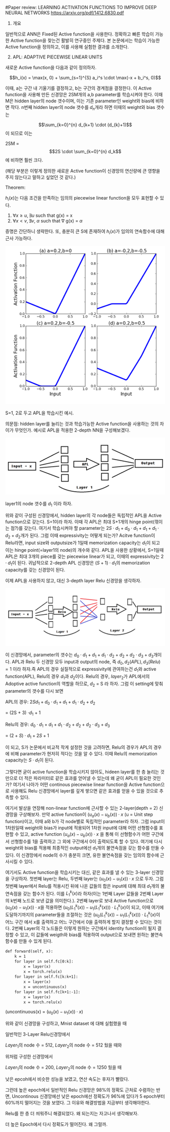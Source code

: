 #Paper review: LEARNING ACTIVATION FUNCTIONS TO IMPROVE DEEP NEURAL NETWORKS
https://arxiv.org/pdf/1412.6830.pdf

1. 개요

일반적으로 ANN은 Fixed된 Active function을 사용한다. 정확하고 빠른 학습이 가능한 Active function을 찾는건 활발히 연구중인 주제다. 본 논문에서는 학습이 가능한 Active function을 정의하고, 이를 사용해 실험한 결과를 소개한다.

2. APL: ADAPTIVE PIECEWISE LINEAR UNITS

새로운 Active function을 다음과 같이 정의하자.

$$h_i(x) = \max(x, 0) + \sum_{s=1}^{S} a_i^s \cdot \max(-x + b_i^s, 0)$$

이때, a는 구간 내 기울기를 결정하고, b는 구간의 경계점을 결정한다.
이 Active function을 사용해 만든 신경망은 2SM개의 a,b parameter를 학습시켜야 한다. 이때 M은 hidden layer의 node 갯수이며, 이는 기존 parameter인 weight와 bias에 비하면 작다.
n번째 hidden layer의 node 갯수를 $d_n$개라 하면 이때의 weight와 bias 갯수는

$$\sum_{k=0}^{n} d_{k+1} \cdot (d_{k}+1)$$ 이 되므로 이는 

2SM = $$2S \cdot \sum_{k=0}^{n} d_k$$ 에 비하면 훨씬 크다. 

(해당 부분은 이렇게 정의한 새로운 Active function이 신경망의 연산량에 큰 영향을 주지 않는다고 말하고 싶었던 것 같다.)

Theorem: 

$h_i(x)$는 다음 조건을 만족하는 임의의 piecewise linear function을 모두 표현할 수 있다.

1) $\forall x \geq u, \exists u \text{ such that }$ g(x) = x
2) $\forall x < v, \exists v$, $\alpha$ $\text{ such that }$ $\nabla$ g(x) = $\alpha$

증명은 간단하니 생략한다. 또, 충분히 큰 S에 존재하여 $h_i(x)$가 임의의 연속함수에 대해 근사 가능하다.

![Alt text](image1.PNG)

S=1, 2로 두고 APL을 학습시킨 예시. 

의문점: hidden layer를 늘리는 것과 학습가능한 Active function을 사용하는 것의 차이가 무엇인가.
예시로 APL을 적용한 2-depth NN을 구성해보겠다.

![Alt text](image2.PNG)

layer1의 node 갯수를 $d_1$ 이라 하자.

위와 같이 구성된 신경망에서, hidden layer의 각 node들은 독립적인 APL을 Active function으로 갖는다. S=1이라 하자. 이때 각 APL은 최대 S+1개의 hinge point(꺾이는 점?)를 갖는다.
여기서 학습시켜야 할 parameter는 $2S\cdot d_1 + d_0 \cdot d_1 + d_1 + d_1 \cdot d_2 + d_2$개가 된다.
그럼 이때 expressivity는 어떻게 되는가?
Acitve function이 Relu라면, input size와 outputsize가 1일때 memorization capacity는 $d_1$이 되고 이는 hinge point(=layer1의 node)의 개수와 같다. APL을 사용한 상황에서, S=1일때 APL은 최대 3개의 piece를 갖는 piecewise linear가 되고, 이때의 expressivity는 $2\cdot d_1$이 된다. 귀납적으로 2-depth APL 신경망은 $(S+1)\cdot d_1$의 memorization capacity를 갖는 신경망이 된다.

이제 APL을 사용하지 않고, 대신 3-depth layer Relu 신경망을 생각하자.

![Alt text](image.png)

이 신경망에서, parameter의 갯수는 $d_0 \cdot d_1 + d_1 + d_1 \cdot d_2 + d_2 + d_2 \cdot d_3 + d_3$개이다. APL과 Relu 두 신경망 모두 input과 output의 node, 즉 $d_0, d_2(APL), d_3(Relu) = 1$ 이라 하자.즉 APL의 경우 실질적으로 expressivity에 관여하는건 $d_1$와 active function(APL), Relu의 경우 $d_1$과 $d_2$이다. Relu의 경우, $layer_2$가 APL에서의 Adoptive active function의 역할을 하므로, $d_2$ = S 라 하자. 그럼 이 setting에 맞춰 parameter의 갯수를 다시 보면

APL의 경우: $2Sd_1 + d_0 \cdot d_1 + d_1 + d_1 \cdot d_2 + d_2$

= (2S + 3) $\cdot d_1$ + 1

Relu의 경우: $d_0 \cdot d_1 + d_1 + d_1 \cdot d_2 + d_2 + d_2 \cdot d_3 + d_3$

= $(2+S)\cdot d_1 + 2S + 1$

이 되고, S가 논문에서 비교적 작게 설정한 것을 고려하면, Relu의 경우가 APL의 경우에 비해 parameter가 현저히 적다는 것을 알 수 있다. 이때 Relu의 memorization capacity는 $S\cdot d_1$이 된다. 

그렇다면 굳이 active function을 학습시키지 않아도, hideen layer를 한 층 늘리는 것만으로 더 적은 파라미터로 같은 효과를 얻어낼 수 있는데 왜 굳이 APL이 필요한 것인가? 여기서 나아가 어떤 continous piecewise linear function을 Active function으로 사용해도 Relu 신경망에서 layer를 깊게 쌓으면 같은 효과를 얻을 수 있을 것으로 추측할 수 있다.

여기서 발상을 연장해 non-linear function에 근사할 수 있는 2-layer(depth = 2) 신경망을 구상해보자. 만약 active function이 $(u_a(x) - u_b(x)) \cdot x$ (u = Unit step function)이고, 이때 a와 b가 각 node별로 독립적인 parameter라 하자. 그럼 input이 1차원일때 weight와 bias가 input에 적용되어 1차원 input에 대해 어떤 선형함수를 표현할 수 있고, active function $(u_a(x) - u_b(x)) \cdot x$ 을 통해 이 선형함수가 어떤 구간에서 선형함수를 1을 출력하고 그 외에 구간에서 0이 출력되도록 할 수 있다. 여기에 다시 weight와 bias를 적용해 최종적인 output에선 $d_1$개의 불연속점을 갖는 함수를 만들 수 있다. 이 신경망에서 node의 수가 충분히 크면, 유한 불연속점을 갖는 임의의 함수에 근사시킬 수 있다.

여기서도 Active function을 학습시키는 대신, 같은 효과를 낼 수 있는 3-layer 신경망을 구상하자.
첫번째 layer는 Relu, 두번째 layer는 $(u_0(x) - u_1(x)) \cdot x$ 으로 두자. 그럼 첫번째 layer에서 Relu를 적용시킨 뒤에 나온 값들의 합은 input에 대해 최대 $d_1$개의 불연속점을 갖는 함수가 된다. 이를 $L_1^k(x)$라 하자(이는 1번째 Layer 값들을 2번째 Layer의 k번째 노드로 보낸 값을 의미한다.). 2번째 layer로 보내 Active function으로 $(u_0(x) - u_1(x)) \cdot x$을 적용하면 $(u_0(L_1^k(x)) - u_1(L_1^k(x))) \cdot L_1^k(x)$이 되고, 이때 여기에 도달하기까지의 parameter들을 조절하는 것은 $(u_0(L_1^k(x)) - u_1(L_1^k(x))) \cdot L_1^k(x)$이 어느 구간 에서 x를 출력하고 어느 구간에서 0을 출력하게 할지 결정할 수 있다는 것이다. 2번째 Layer의 각 노드들은 이렇게 원하는 구간에서 identity function이 될지 결정할 수 있고, 이 값들에 weigth와 bias를 적용하여 output으로 보내면 원하는 불연속함수를 만들 수 있게 된다.

    def forward(self, x):
        k = 1
        for layer in self.fc[0:k]:
            x = layer(x)
            x = torch.relu(x)
        for layer in self.fc[k:k+1]:
            x = layer(x)
            x = uncontinuous(x)
        for layer in self.fc[k+1:-1]:
            x = layer(x)
            x = torch.relu(x)
(uncontinuous(x) = ($u_0(x) - u_1(x)) \cdot x$)

위와 같이 신경망을 구성하고, Mnist dataset 에 대해 실험했을 때

일반적인 3-Layer Relu신경망에서

$Layer_1$의 node 수 = 512, $Layer_2$의 node 수 = 512 뒀을 때와

위처럼 구성한 신경망에서

$Layer_1$의 node 수 = 200, $Layer_2$의 node 수 = 1250 뒀을 때

낮은 epcoh에서 비슷한 성능을 보였고, 연산 속도는 후자가 빨랐다.

그런데 높은 epoch에서 일반적인 Relu 신경망은 98%의 정확도 근처로 수렴하는 반면, Uncontinous 신경망에선 낮은 epoch에선 정확도가 96%에 있다가 5 epoch부터 60%까지 떨어지는 것을 보였다. 그 이유와 해결방법을 지금부터 생각해야한다.

Relu를 한 층 더 씌워주니 해결되었다.
왜 되는지는 자고나서 생각해보자.

더 높은 Epoch에서 다시 정확도가 떨어진다. 왜 그럴까.
